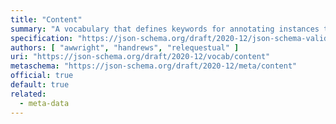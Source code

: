 ```yaml
---
title: "Content"
summary: "A vocabulary that defines keywords for annotating instances that contain non-JSON data encoded in JSON strings."
specification: "https://json-schema.org/draft/2020-12/json-schema-validation.html#section-8"
authors: [ "awwright", "handrews", "relequestual" ]
uri: "https://json-schema.org/draft/2020-12/vocab/content"
metaschema: "https://json-schema.org/draft/2020-12/meta/content"
official: true
default: true
related:
  - meta-data
---
```

